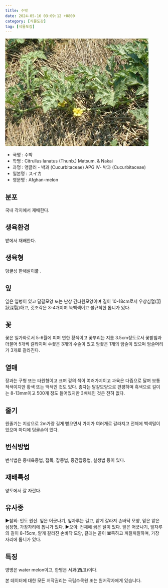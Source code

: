 ```yaml
---
title: 수박
date: 2024-05-16 03:09:12 +0800
category: [식물도감]
tag: [식물도감]
---
```




![수박](/assets/img/fileUpload/plants/basic/Cucurbitaceae/Citrullus/12174/1_th2.JPG)
- 국명 : 수박
- 학명 : Citrullus lanatus (Thunb.) Matsum. & Nakai
- 과명 : 앵글러 - 박과 (Cucurbitaceae) APG Ⅳ- 박과 (Cucurbitaceae)
- 일본명 : スイカ
- 영문명 : Afghan-melon


## 분포
국내 각지에서 재배한다.
## 생육환경
밭에서 재배한다.
## 생육형
덩굴성 한해살이풀 .
## 잎
잎은 엽병이 있고 달걀모양 또는 난상 긴타원모양이며 길이 10-18cm로서 우상심열(羽狀深裂)하고, 깃조각은 3-4개이며 녹백색이고 불규칙한 톱니가 있다.
## 꽃
꽃은 일가화로서 5-6월에 피며 연한 황색이고 꽃부리는 지름 3.5cm정도로서 꽃받침과 더불어 5개씩 갈라지며 수꽃은 3개의 수술이 있고 암꽃은 1개의 암술이 있으며 암술머리가 3개로 갈라진다.
## 열매
장과는 구형 또는 타원형이고 크며 겉의 색이 여러가지이고 과육은 다즙으로 달며 보통 적색이지만 황색 또는 백색인 것도 있다. 종자는 달걀모양으로 편평하며 흑색으로 길이는 8-13mm이고 500개 정도 들어있지만 3배체인 것은 전혀 없다.
## 줄기
원줄기는 지상으로 2m가량 길게 뻗으면서 가지가 여러개로 갈라지고 전체에 백색털이 있으며 마디에 덩굴손이 있다.
## 번식방법
번식법은 종내육종법, 접목, 잡종법, 종간잡종법, 실생법 등이 있다.
## 재배특성
양토에서 잘 자란다.
## 유사종
▶참외: 인도 원산. 잎은 어긋나기, 잎자루는 길고, 얕게 갈라져 손바닥 모양, 밑은 얕은 심장형, 가장자리에 톱니가 있다.
▶오이: 전체에 굵은 털이 있다. 잎은 어긋나기, 잎자루의 길이 8-15cm, 얕게 갈라진 손바닥 모양, 갈래는 끝이 뾰족하고 꺼칠꺼칠하며, 가장자리에 톱니가 있다.
## 특징
영명은 water melon이고, 한명은 서과(西瓜)이다.






본 데이터에 대한 모든 저작권리는 국립수목원 또는 원저작자에게 있습니다.
